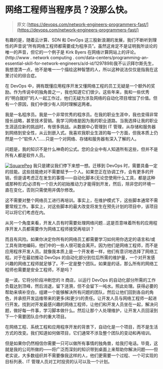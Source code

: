 # 网络工程师当程序员？没那么快。

> 原文:[https://devops.com/network-engineers-programmers-fast/](https://devops.com/network-engineers-programmers-fast/)

有趣的是，随着云计算、SDN 和 DevOps 这三股新浪潮的发展，我们不断听到理性的声音说“所有网络工程师都需要成为程序员”。虽然这肯定不是证明我所谈论的唯一的声音，但它的一个例子是 Kirk Byers 在网络计算网站上的评论。(http://www . network computing . com/data-centers/programming-an-essential-skill-for-network-engineers/a/d-id/1297898)我不认识拜尔斯先生，我想澄清一点，他不是唯一一个描绘这种智慧的人，所以这种说法仅仅是指我在这里讨论的综合症。

在 DevOps 中，拥有既懂应用程序开发又懂网络工程的员工无疑是一个额外的奖励。作为传说中的独角兽之一，我也知道它们很少。这些年来，我和一些优秀的“明白就好”的人一起工作过，他们无疑为涉及网络的自动化项目增加了价值。但有一个原因，我们中很少有人同时理解这两者。

我是一名程序员。我是一个非常优秀的程序员。在我的职业生涯中，我也变得非常擅长战略，甚至技术营销。我学习网络是因为我的职业道路。当我选择让我的职业生涯适应新的挑战时，有很多挑战。从数据中心管理到 IT 管理，从存储和服务器到网络到安全性，从云到嵌入式。我喜欢我职业生涯的每一个方面，但我本质上仍然是一个“软件人”……只是一个对网络、存储和服务器有深入了解的人。

问题是，我的知识不是什么神奇的公式。您的企业中有人知道所有这些，但并不是所有人都是软件人员。

[![SquarePeg](../Images/932f63aac30ea2acb25b5f346a1b078f.png)](https://devops.com/wp-content/uploads/2014/08/SquarePeg.png) 我只是建议我们停下来想一想。迁移到 DevOps 时，需要具备一定的技能。这些技能绝对不需要赋予一个人。如果您正在协调工作，会有更多的开销，但是请考虑正在发生的事情——自动化脚本(无论您使用什么工具，都是这种或那种形式)必须有一个巨大的初始推动力才能得到开发，然后，除非您的环境一直在变化，否则只需使用并偶尔修改。

这不需要对整个网络员工进行再培训。事实上，在维护模式下，这些脚本通常不需要常规工作。事实上，对这些脚本的最大改变将发生在预先计划的项目中，该项目可以将它们考虑在内。

从另一个角度来看，开发人员有时需要处理网络问题…这是否意味着所有的应用程序开发人员都需要作为网络工程师接受再培训？

而且有风险。如果你决定你所有的网络员工都需要学习如何用你选定的语言和/或工具有效地编码，他们中的一些人很可能会离开。因为他们是网络工程师，而不是应用程序开发人员。就像我本质上是一个开发者一样，他们有意识地选择了网络工程。对于在最初推动 DevOps 的自动化部分到位后所需的维护量，一个对开发感兴趣的网络工程师就足够了。不一定是整个团队。如果是的话，那么所有的网络工程师也需要是安全工程师，不是吗？

是一波。它将分阶段冲刷您的 It 商店，以运行 DevOps 的自动化部分所需的工作负载达到顶峰，然后消退，留下涟漪，但不会留下一吨水。照此处理。获得必要的帮助来填补空白，组建一个能够解决所有问题的团队，然后让他们回到各自的角色，并承担开发运维带来的更多(和更少)的责任。让开发人员与网络工程师一起进行开发。找到对开发最感兴趣的网络工程师，让他们和开发人员坐在一起，解决问题，做好每一件事，学习脚本做什么。然后让那个人处理维护，让开发人员回滚到下一个需要团队合作的重大项目。

在网络工程、系统工程和应用程序开发的背景下，自动化是一个项目，而不是生活方式的改变。我们知道如何做项目，它们通常不涉及整个团队的变动和再培训。

但是如果你仍然相信你需要一只可以做所有事情的独角兽，给我打电话。毕竟，这就是我的公司所做的——将广泛而深刻的知识带到桌面上来帮助你解决问题——但老实说，大多数组织并不需要像我这样的人，他们更需要一个过程、一个可实现的目标列表、IT 管理人员对工时投资的认可以及一个计划。